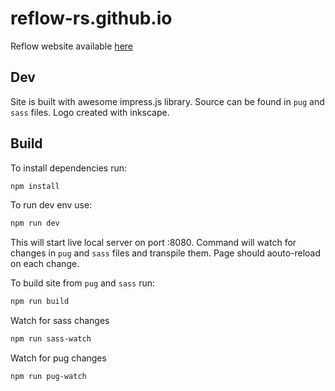 # reflow-rs.github.io

Reflow website available [here](https://reflow-rs.github.io/)

## Dev

Site is built with awesome impress.js library. Source can be found in `pug` and `sass` files. Logo created with inkscape.

## Build

To install dependencies run:

```bash
npm install
```

To run dev env use:

```bash
npm run dev
```

This will start live local server on port :8080. Command will watch for changes in `pug` and `sass` files and transpile them. Page should aouto-reload on each change.

To build site from `pug` and `sass` run:

```bash
npm run build
```

Watch for sass changes

```bash
npm run sass-watch
```

Watch for pug changes

```bash
npm run pug-watch
```
